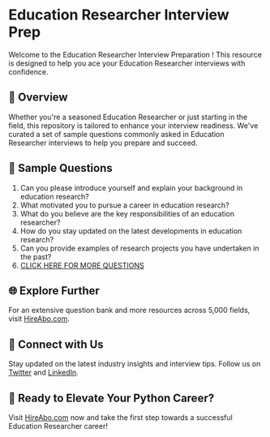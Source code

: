 # Education Researcher Interview Prep

Welcome to the Education Researcher Interview Preparation ! This resource is designed to help you ace your Education Researcher interviews with confidence.

## 🚀 Overview

Whether you're a seasoned Education Researcher or just starting in the field, this repository is tailored to enhance your interview readiness. We've curated a set of sample questions commonly asked in Education Researcher interviews to help you prepare and succeed.

## 📝 Sample Questions

1. Can you please introduce yourself and explain your background in education research?
2. What motivated you to pursue a career in education research?
3. What do you believe are the key responsibilities of an education researcher?
4. How do you stay updated on the latest developments in education research?
5. Can you provide examples of research projects you have undertaken in the past?
6. [CLICK HERE FOR MORE QUESTIONS](https://hireabo.com/job/4_0_49/Education%20Researcher)

## 🌐 Explore Further

For an extensive question bank and more resources across 5,000 fields, visit [HireAbo.com](https://www.hireabo.com).

## 📱 Connect with Us

Stay updated on the latest industry insights and interview tips. Follow us on [Twitter](https://twitter.com/hireabo) and [LinkedIn](https://www.linkedin.com/in/hire-abo-3609972a8/).

## 🚀 Ready to Elevate Your Python Career?

Visit [HireAbo.com](https://www.hireabo.com) now and take the first step towards a successful Education Researcher career!